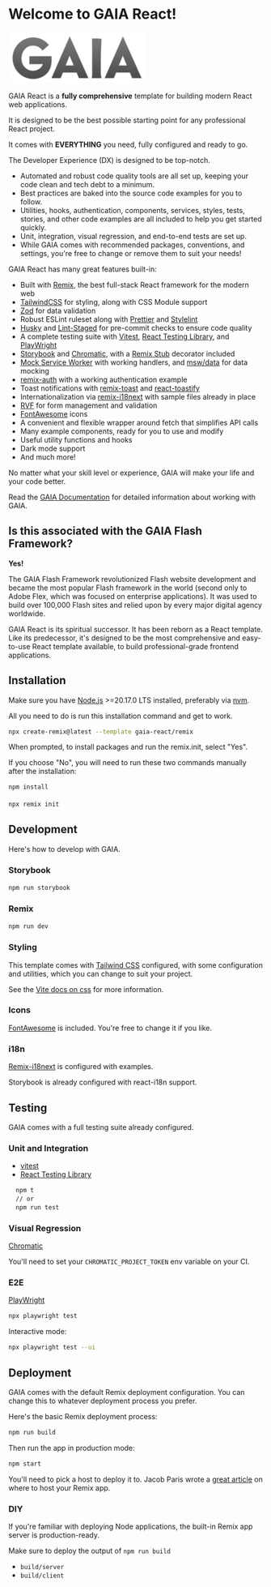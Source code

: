 # Welcome to GAIA React!

<img src="./app/assets/images/gaia-logo.svg" height="100" alt="GAIA"/>

GAIA React is a **fully comprehensive** template for building modern React web applications.

It is designed to be the best possible starting point for any professional React project.

It comes with **EVERYTHING** you need, fully configured and ready to go.

The Developer Experience (DX) is designed to be top-notch.

- Automated and robust code quality tools are all set up, keeping your code clean and tech debt to a minimum.
- Best practices are baked into the source code examples for you to follow.
- Utilities, hooks, authentication, components, services, styles, tests, stories, and other code examples are all included to help you get started quickly.
- Unit, integration, visual regression, and end-to-end tests are set up.
- While GAIA comes with recommended packages, conventions, and settings, you're free to change or remove them to suit your needs!

GAIA React has many great features built-in:

- Built with [Remix](https://remix.run/), the best full-stack React framework for the modern web
- [TailwindCSS](https://tailwindcss.com/) for styling, along with CSS Module support
- [Zod](https://zod.dev/) for data validation
- Robust ESLint ruleset along with [Prettier](https://prettier.io/) and [Stylelint](https://stylelint.io/)
- [Husky](https://typicode.github.io/husky/) and [Lint-Staged](https://github.com/lint-staged/lint-staged) for pre-commit checks to ensure code quality
- A complete testing suite with [Vitest](https://vitest.dev), [React Testing Library](https://testing-library.com/docs/react-testing-library/intro/), and [PlayWright](https://playwright.dev/docs/intro)
- [Storybook](https://storybook.js.org/) and [Chromatic](https://chromatic.com/), with a [Remix Stub](https://remix.run/docs/en/main/utils/create-remix-stub) decorator included
- [Mock Service Worker](https://mswjs.io/) with working handlers, and [msw/data](https://github.com/mswjs/data) for data mocking
- [remix-auth](https://remix.run/resources/remix-auth) with a working authentication example
- Toast notifications with [remix-toast](https://remix.run/resources/remix-toast) and [react-toastify](https://fkhadra.github.io/react-toastify/introduction)
- Internationalization via [remix-i18next](https://github.com/sergiodxa/remix-i18next) with sample files already in place
- [RVF](https://www.rvf-js.io/) for form management and validation
- [FontAwesome](https://fontawesome.com/) icons
- A convenient and flexible wrapper around fetch that simplifies API calls
- Many example components, ready for you to use and modify
- Useful utility functions and hooks
- Dark mode support
- And much more!

No matter what your skill level or experience, GAIA will make your life and your code better.

Read the [GAIA Documentation](https://gaia-react.github.io/docs/) for detailed information about working with GAIA.

## Is this associated with the GAIA Flash Framework?

**Yes!**

The GAIA Flash Framework revolutionized Flash website development and became the most popular Flash framework in the world (second only to Adobe Flex, which was focused on enterprise applications). It was used to build over 100,000 Flash sites and relied upon by every major digital agency worldwide.

GAIA React is its spiritual successor. It has been reborn as a React template. Like its predecessor, it's designed to be the most comprehensive and easy-to-use React template available, to build professional-grade frontend applications.

## Installation

Make sure you have [Node.js](https://nodejs.org/en/) >=20.17.0 LTS installed, preferably via [nvm](https://github.com/nvm-sh/nvm).

All you need to do is run this installation command and get to work.

```sh
npx create-remix@latest --template gaia-react/remix
```

When prompted, to install packages and run the remix.init, select "Yes".

If you choose "No", you will need to run these two commands manually after the installation:

```sh
npm install

npx remix init
```

## Development

Here's how to develop with GAIA.

### Storybook

```sh
npm run storybook
```

### Remix

```sh
npm run dev
```

### Styling

This template comes with [Tailwind CSS](https://tailwindcss.com/) configured, with some configuration and utilities, which you can change to suit your project.

See the [Vite docs on css](https://vitejs.dev/guide/features.html#css) for more information.

### Icons

[FontAwesome](https://fontawesome.com/) is included. You're free to change it if you like.

### i18n

[Remix-i18next](https://github.com/sergiodxa/remix-i18next) is configured with examples.

Storybook is already configured with react-i18n support.

## Testing

GAIA comes with a full testing suite already configured.

### Unit and Integration

- [vitest](https://vitest.dev/)
- [React Testing Library](https://testing-library.com/docs/react-testing-library/intro/)

```sh
  npm t
  // or
  npm run test
```

### Visual Regression

[Chromatic](https://chromatic.com)

You'll need to set your `CHROMATIC_PROJECT_TOKEN` env variable on your CI.

### E2E

[PlayWright](https://playwright.dev/docs/intro)

```sh
npx playwright test
```

Interactive mode:

```sh
npx playwright test --ui
```

## Deployment

GAIA comes with the default Remix deployment configuration. You can change this to whatever deployment process you prefer.

Here's the basic Remix deployment process:

```sh
npm run build
```

Then run the app in production mode:

```sh
npm start
```

You'll need to pick a host to deploy it to. Jacob Paris wrote a [great article](https://www.jacobparis.com/content/where-to-host-remix) on where to host your Remix app.

### DIY

If you're familiar with deploying Node applications, the built-in Remix app server is production-ready.

Make sure to deploy the output of `npm run build`

- `build/server`
- `build/client`
